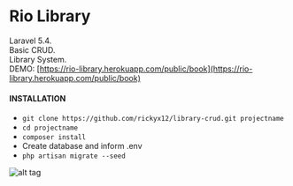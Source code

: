 # Rio Library

Laravel 5.4.  
Basic CRUD.  
Library System.  
DEMO: [https://rio-library.herokuapp.com/public/book](https://rio-library.herokuapp.com/public/book)    

#### INSTALLATION  
* `git clone https://github.com/rickyx12/library-crud.git projectname`  
* `cd projectname`  
* `composer install`  
* Create database and inform .env  
* `php artisan migrate --seed`


![alt tag](https://i.imgur.com/WUgBx21.png)